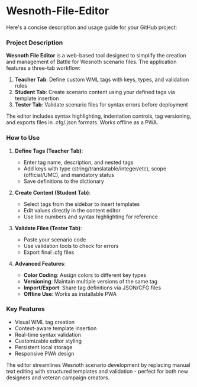 # Wesnoth-File-Editor
Here's a concise description and usage guide for your GitHub project:

### Project Description
**Wesnoth File Editor** is a web-based tool designed to simplify the creation and management of Battle for Wesnoth scenario files. The application features a three-tab workflow:

1. **Teacher Tab**: Define custom WML tags with keys, types, and validation rules
2. **Student Tab**: Create scenario content using your defined tags via template insertion
3. **Tester Tab**: Validate scenario files for syntax errors before deployment

The editor includes syntax highlighting, indentation controls, tag versioning, and exports files in .cfg/.json formats. Works offline as a PWA.

### How to Use
1. **Define Tags (Teacher Tab)**:
   - Enter tag name, description, and nested tags
   - Add keys with type (string/translatable/integer/etc), scope (official/UMC), and mandatory status
   - Save definitions to the dictionary

2. **Create Content (Student Tab)**:
   - Select tags from the sidebar to insert templates
   - Edit values directly in the content editor
   - Use line numbers and syntax highlighting for reference

3. **Validate Files (Tester Tab)**:
   - Paste your scenario code
   - Use validation tools to check for errors
   - Export final .cfg files

4. **Advanced Features**:
   - **Color Coding**: Assign colors to different key types
   - **Versioning**: Maintain multiple versions of the same tag
   - **Import/Export**: Share tag definitions via JSON/CFG files
   - **Offline Use**: Works as installable PWA

### Key Features
- Visual WML tag creation
- Context-aware template insertion
- Real-time syntax validation
- Customizable editor styling
- Persistent local storage
- Responsive PWA design

The editor streamlines Wesnoth scenario development by replacing manual text editing with structured templates and validation - perfect for both new designers and veteran campaign creators.
